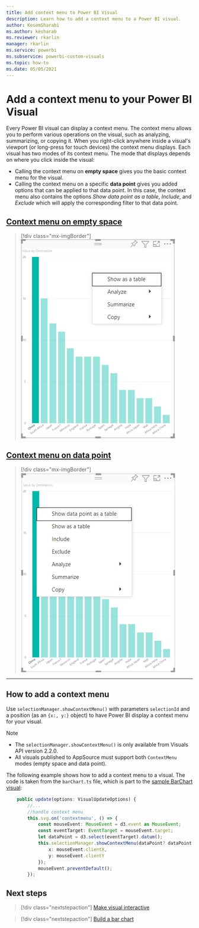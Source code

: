 ```yaml
---
title: Add context menu to Power BI Visual
description: Learn how to add a context menu to a Power BI visual.
author: KesemSharabi
ms.author: kesharab
ms.reviewer: rkarlin
manager: rkarlin
ms.service: powerbi
ms.subservice: powerbi-custom-visuals
ms.topic: how-to
ms.date: 05/05/2021
---
```


# Add a context menu to your Power BI Visual

Every Power BI visual can display a context menu. The context menu allows you to perform various operations on the visual, such as analyzing, summarizing, or copying it.
When you right-click anywhere inside a visual's viewport (or long-press for touch devices) the context menu displays.
Each visual has two modes of its context menu. The mode that displays depends on where you click inside the visual:

* Calling the context menu on **empty space** gives you the basic context menu for the visual.
* Calling the context menu on a specific **data point** gives you added options that can be applied to that data point. In this case, the context menu also contains the options *Show data point as a table*, *Include*, and *Exclude* which will apply the corresponding filter to that data point.

## [Context menu on empty space](#tab/EmptySpace)

>[!div class="mx-imgBorder"]
>![Context menu called on empty space](media/context-menu/context-menu-called-on-empty-space-in-barchart.png)

## [Context menu on data point](#tab/DataPoint)

>[!div class="mx-imgBorder"]
>![Context menu called on datapoint](media/context-menu/datapoint-context-menu-in-barchart.png)

---

## How to add a context menu

Use `selectionManager.showContextMenu()` with parameters `selectionId` and a position (as an `{x:, y:}` object) to have Power BI display a context menu for your visual.

> [!NOTE]
>
> * The `selectionManager.showContextMenu()` is only available from Visuals API version 2.2.0.
> * All visuals published to AppSource must support both `ContextMenu` modes (empty space and data point).

The following example shows how to add a context menu to a visual. The code is taken from the `barChart.ts` file, which is part to the [sample BarChart visual](https://github.com/Microsoft/PowerBI-visuals-sampleBarChart):

```typescript
    public update(options: VisualUpdateOptions) {
        //...
        //handle context menu
        this.svg.on('contextmenu', () => {
            const mouseEvent: MouseEvent = d3.event as MouseEvent;
            const eventTarget: EventTarget = mouseEvent.target;
            let dataPoint = d3.select(eventTarget).datum();
            this.selectionManager.showContextMenu(dataPoint? dataPoint.selectionId : {}, {
                x: mouseEvent.clientX,
                y: mouseEvent.clientY
            });
            mouseEvent.preventDefault();
        });
```

## Next steps

>[!div class="nextstepaction"]
>[Make visual interactive](selection-api.md)

>[!div class="nextstepaction"]
>[Build a bar chart](create-bar-chart.md)